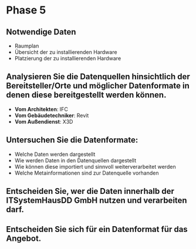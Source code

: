 # Phase 5

## Notwendige Daten

 - Raumplan
 - Übersicht der zu installierenden Hardware
 - Platzierung der zu installierenden Hardware

## Analysieren Sie die Datenquellen hinsichtlich der Bereitsteller/Orte und möglicher Datenformate in denen diese bereitgestellt werden können.

 - __Vom Architekten__: IFC
 - __Vom Gebäudetechniker__: Revit
 - __Vom Außendienst__: X3D

## Untersuchen Sie die Datenformate:
* Welche Daten werden dargestellt
* Wie werden Daten in den Datenquellen dargestellt
* Wie können diese importiert und sinnvoll weiterverarbeitet werden
* Welche Metainformationen sind zur Datenquelle vorhanden

## Entscheiden Sie, wer die Daten innerhalb der ITSystemHausDD GmbH nutzen und verarbeiten darf.



## Entscheiden Sie sich für ein Datenformat für das Angebot.
